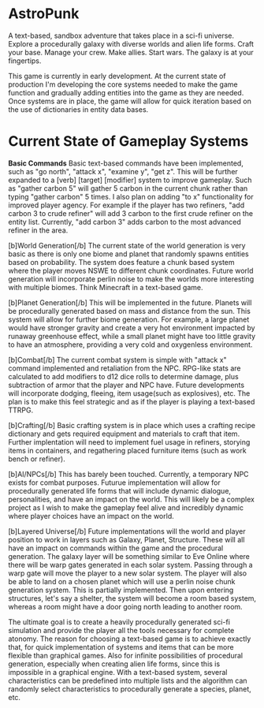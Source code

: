 # AstroPunk

A text-based, sandbox adventure that takes place in a sci-fi universe. Explore a procedurally galaxy with diverse worlds and alien life forms. Craft your base. Manage your crew. Make allies. Start wars. The galaxy is at your fingertips.

This game is currently in early development. At the current state of production I'm developing the core systems needed to make the game function and gradually adding entities into the game as they are needed. Once systems are in place, the game will allow for quick iteration based on the use of dictionaries in entity data bases.

# Current State of Gameplay Systems

**Basic Commands**
Basic text-based commands have been implemented, such as "go north", "attack x", "examine y", "get z". This will be further expanded to a [verb] [target] [modifier] system to improve gameplay. Such as "gather carbon 5" will gather 5 carbon in the current chunk rather than typing "gather carbon" 5 times. I also plan on adding "to x" functionality for improved player agency. For example if the player has two refiners, "add carbon 3 to crude refiner" will add 3 carbon to the first crude refiner on the entity list. Currently, "add carbon 3" adds carbon to the most advanced refiner in the area.

[b]World Generation[/b]
The current state of the world generation is very basic as there is only one biome and planet that randomly spawns entities based on probability. The system does feature a chunk based system where the player moves NSWE to different chunk coordinates. Future world generation will incorporate perlin noise to make the worlds more interesting with multiple biomes. Think Minecraft in a text-based game.

[b]Planet Generation[/b]
This will be implemented in the future. Planets will be procedurally generated based on mass and distance from the sun. This system will allow for further biome generation. For example, a large planet would have stronger gravity and create a very hot environment impacted by runaway greenhouse effect, while a small planet might have too little gravity to have an atmosphere, providing a very cold and oxygenless environment.

[b]Combat[/b]
The current combat system is simple with "attack x" command implemented and retaliation from the NPC. RPG-like stats are calculated to add modifiers to d12 dice rolls to determine damage, plus subtraction of armor that the player and NPC have. Future developments will incorporate dodging, fleeing, item usage(such as explosives), etc. The plan is to make this feel strategic and as if the player is playing a text-based TTRPG.

[b]Crafting[/b]
Basic crafting system is in place which uses a crafting recipe dictionary and gets required equipment and materials to craft that item. Further implentation will need to implement fuel usage in refiners, storying items in containers, and regathering placed furniture items (such as work bench or refiner).

[b]AI/NPCs[/b]
This has barely been touched. Currently, a temporary NPC exists for combat purposes. Futurue implementation will allow for procedurally generated life forms that will include dynamic dialogue, personalities, and have an impact on the world. This will likely be a complex project as I wish to make the gameplay feel alive and incredibly dynamic where player choices have an impact on the world.

[b]Layered Universe[/b]
Future implementations will the world and player position to work in layers such as Galaxy, Planet, Structure. These will all have an impact on commands within the game and the procedural generation. The galaxy layer will be something similar to Eve Online where there will be warp gates generated in each solar system. Passing through a warp gate will move the player to a new solar system. The player will also be able to land on a chosen planet which will use a perlin noise chunk generation system. This is partially implemented. Then upon entering structures, let's say a shelter, the system will become a room based system, whereas a room might have a door going north leading to another room.

The ultimate goal is to create a heavily procedurally generated sci-fi simulation and provide the player all the tools necessary for complete atonomy. The reason for choosing a text-based game is to achieve exactly that, for quick implementation of systems and items that can be more flexible than graphical games. Also for infinite possibilities of procedural generation, especially when creating alien life forms, since this is impossible in a graphical engine. With a text-based system, several characteristics can be predefined into multiple lists and the algorithm can randomly select characteristics to procedurally generate a species, planet, etc.
